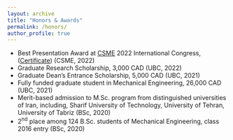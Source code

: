 ```yaml
---
layout: archive
title: "Honors & Awards"
permalink: /honors/
author_profile: true
---
```


- Best Presentation Award at [CSME](https://www.csme-scgm.ca/conferences) 2022 International Congress,
([Certificate](https://arashjkh.github.io/files/Best-Presentation-Arash-Jalil-Khabbazi.pdf)) (CSME, 2022)
- Graduate Research Scholarship, 3,000 CAD (UBC, 2022)
- Graduate Dean’s Entrance Scholarship, 5,000 CAD (UBC, 2021)
- Fully funded graduate student in Mechanical Engineering, 26,000 CAD (UBC, 2021)
- Merit-based admission to M.Sc. program from distinguished universities of Iran, including, Sharif University of Technology, University of Tehran,
University of Tabriz (BSc, 2020)
- 2<sup>nd</sup> place among 124 B.Sc. students of Mechanical Engineering, class 2016 entry (BSc, 2020)
